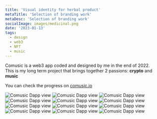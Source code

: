 ```yaml
---
title: 'Visual identity for herbal product' 
metaTitle: 'Selection of branding work'
metaDesc: 'Selection of branding work'
socialImage: images/medicinal.png
date: '2023-01-13'
tags:
  - design
  - web3
  - NFT
  - music
---
```


Comusic is a web3 app coded and designed by me in the end of 2022.  
This is my long term project that brings together 2 passions: **crypto** and **music**

You can check the progress on [comusic.io](http://www.comusic.io)

![Comusic Dapp view](/images/branding/medicinal/caixaPapelao.png)
![Comusic Dapp view](/images/branding/medicinal/carimbo.png)
![Comusic Dapp view](/images/branding/medicinal/cartao.jpg)
![Comusic Dapp view](/images/branding/medicinal/celular_post.jpg)
![Comusic Dapp view](/images/branding/medicinal/embalagemPapel.jpg)
![Comusic Dapp view](/images/branding/medicinal/EnemaMedicinal_1.png)
![Comusic Dapp view](/images/branding/medicinal/EnemaMedicinal_2.png)
![Comusic Dapp view](/images/branding/medicinal/EnemaMedicinal_3.png)
![Comusic Dapp view](/images/branding/medicinal/EnemaMedicinal_4.png)
![Comusic Dapp view](/images/branding/medicinal/lata.png)
![Comusic Dapp view](/images/branding/medicinal/sacola.png)
![Comusic Dapp view](/images/branding/medicinal/tela1.png)
